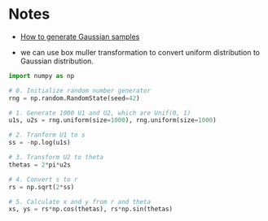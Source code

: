 # Notes
- [How to generate Gaussian samples](https://medium.com/mti-technology/how-to-generate-gaussian-samples-3951f2203ab0)

- we can use box muller transformation to convert uniform distribution to Gaussian distribution.

```python
import numpy as np

# 0. Initialize random number generator
rng = np.random.RandomState(seed=42)

# 1. Generate 1000 U1 and U2, which are Unif(0, 1)
u1s, u2s = rng.uniform(size=1000), rng.uniform(size=1000)

# 2. Tranform U1 to s
ss = -np.log(u1s)

# 3. Transform U2 to theta
thetas = 2*pi*u2s

# 4. Convert s to r
rs = np.sqrt(2*ss)

# 5. Calculate x and y from r and theta
xs, ys = rs*np.cos(thetas), rs*np.sin(thetas)
```